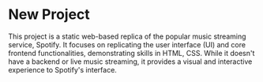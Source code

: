 # New Project

This project is a static web-based replica of the popular music streaming service, Spotify. It focuses on replicating the user interface (UI) and core frontend functionalities, demonstrating skills in HTML, CSS. While it doesn't have a backend or live music streaming, it provides a visual and interactive experience to Spotify's interface.